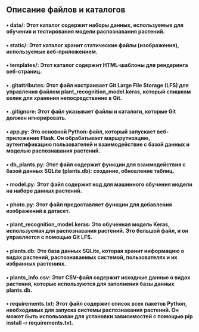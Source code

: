 ## Описание файлов и каталогов

#### •  data/: Этот каталог содержит наборы данных, используемые для обучения и тестирования модели распознавания растений.
#### •  static/: Этот каталог хранит статические файлы (изображения), используемые веб-приложением.
#### •  templates/: Этот каталог содержит HTML-шаблоны для рендеринга веб-страниц.
#### •  .gitattributes: Этот файл настраивает Git Large File Storage (LFS) для управления файлом plant_recognition_model.keras, который слишком велик для хранения непосредственно в Git.
#### •  .gitignore: Этот файл указывает файлы и каталоги, которые Git должен игнорировать.
#### •  app.py: Это основной Python-файл, который запускает веб-приложение Flask. Он обрабатывает маршрутизацию, аутентификацию пользователей и взаимодействие с базой данных и моделью распознавания растений.
#### •  db_plants.py: Этот файл содержит функции для взаимодействия с базой данных SQLite (plants.db): создание, обновление таблиц.
#### •  model.py: Этот файл содержит код для машинного обучения модели на наборе данных растений.
#### •  photo.py: Этот файл предоставляет функции для добавления изображений в датасет.
#### •  plant_recognition_model.keras: Это обученная модель Keras, используемая для распознавания растений. Это большой файл, и он управляется с помощью Git LFS.
#### •  plants.db: Это база данных SQLite, которая хранит информацию о видах растений, распознаваемых системой, пользователях и их избранных растениях.
#### •  plants_info.csv: Этот CSV-файл содержит исходные данные о видах растений, которые используются для заполнения базы данных plants.db.
#### •  requirements.txt: Этот файл содержит список всех пакетов Python, необходимых для запуска системы распознавания растений. Он может быть использован для установки зависимостей с помощью pip install -r requirements.txt.


